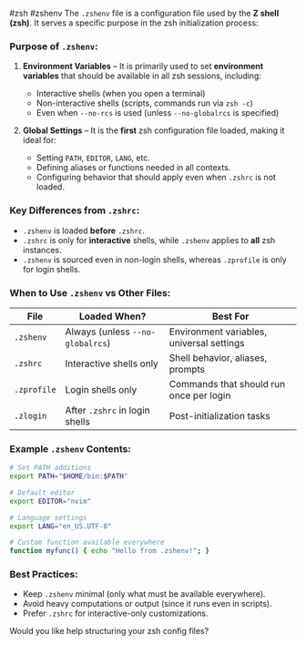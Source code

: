 #zsh #zshenv
The `.zshenv` file is a configuration file used by the **Z shell (zsh)**. It serves a specific purpose in the zsh initialization process:

### Purpose of `.zshenv`:
1. **Environment Variables** – It is primarily used to set **environment variables** that should be available in all zsh sessions, including:
   - Interactive shells (when you open a terminal)
   - Non-interactive shells (scripts, commands run via `zsh -c`)
   - Even when `--no-rcs` is used (unless `--no-globalrcs` is specified)

2. **Global Settings** – It is the **first** zsh configuration file loaded, making it ideal for:
   - Setting `PATH`, `EDITOR`, `LANG`, etc.
   - Defining aliases or functions needed in all contexts.
   - Configuring behavior that should apply even when `.zshrc` is not loaded.

### Key Differences from `.zshrc`:
- `.zshenv` is loaded **before** `.zshrc`.
- `.zshrc` is only for **interactive** shells, while `.zshenv` applies to **all** zsh instances.
- `.zshenv` is sourced even in non-login shells, whereas `.zprofile` is only for login shells.

### When to Use `.zshenv` vs Other Files:
| File          | Loaded When? | Best For |
|--------------|-------------|----------|
| `.zshenv`    | Always (unless `--no-globalrcs`) | Environment variables, universal settings |
| `.zshrc`     | Interactive shells only | Shell behavior, aliases, prompts |
| `.zprofile`  | Login shells only | Commands that should run once per login |
| `.zlogin`    | After `.zshrc` in login shells | Post-initialization tasks |

### Example `.zshenv` Contents:
```sh
# Set PATH additions
export PATH="$HOME/bin:$PATH"

# Default editor
export EDITOR="nvim"

# Language settings
export LANG="en_US.UTF-8"

# Custom function available everywhere
function myfunc() { echo "Hello from .zshenv!"; }
```

### Best Practices:
- Keep `.zshenv` minimal (only what must be available everywhere).
- Avoid heavy computations or output (since it runs even in scripts).
- Prefer `.zshrc` for interactive-only customizations.

Would you like help structuring your zsh config files?